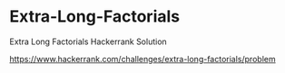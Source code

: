 # Extra-Long-Factorials
Extra Long Factorials Hackerrank Solution

https://www.hackerrank.com/challenges/extra-long-factorials/problem
